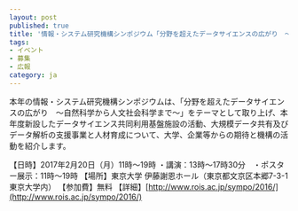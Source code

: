 ```yaml
---
layout: post
published: true
title: '情報・システム研究機構シンポジウム「分野を超えたデータサイエンスの広がり　〜自然科学から人文社会科学まで〜」(2017年2月20日)が開催されます。'
tags:
- イベント
- 募集
- 広報
category: ja
---
```

本年の情報・システム研究機構シンポジウムは、「分野を超えたデータサイエンスの広がり　〜自然科学から人文社会科学まで〜」をテーマとして取り上げ、本年度新設したデータサイエンス共同利用基盤施設の活動、大規模データ共有及びデータ解析の支援事業と人材育成について、大学、企業等からの期待と機構の活動を紹介します。

 
【日時】2017年2月20日（月）11時〜19時 ・講演：13時〜17時30分　・ポスター展示：11時〜19時
【場所】東京大学 伊藤謝恩ホール（東京都文京区本郷7-3-1 東京大学内）
【参加費】無料
【詳細】[http://www.rois.ac.jp/sympo/2016/](http://www.rois.ac.jp/sympo/2016/)